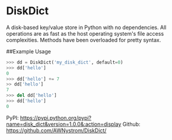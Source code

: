 # DiskDict
A disk-based key/value store in Python with no dependencies. All operations are as fast as the host operating system's file access complexities. Methods have been overloaded for pretty syntax.

##Example Usage
```python
>>> dd = DiskDict('my_disk_dict', default=0)
>>> dd['hello']
0
>>> dd['hello'] += 7
>> dd['hello']
7
>>> del dd['hello']
>>> dd['hello']
0
```

PyPI: https://pypi.python.org/pypi?name=disk_dict&version=1.0.0&:action=display
Github: https://github.com/AWNystrom/DiskDict/

